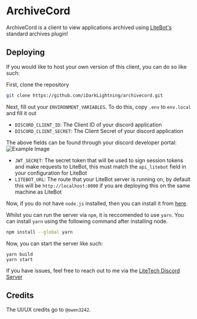 # ArchiveCord

ArchiveCord is a client to view applications archived using [LiteBot's](https://github.com/iDarkLightning/LiteBot) standard archives plugin!

## Deploying

If you would like to host your own version of this client, you can do so like such:

First, clone the repository

```bash
git clone https://github.com/iDarkLightning/archivecord.git
```

Next, fill out your `ENVIRONMENT_VARIABLES`. To do this, copy `.env` to `env.local` and fill it out

- `DISCORD_CLIENT_ID`: The Client ID of your discord application
- `DISCORD_CLIENT_SECRET`: The Client Secret of your discord application

The above fields can be found through your discord developer portal:
![Example Image](https://cdn.discordapp.com/attachments/439793596003254286/861356286309040148/unknown.png)

- `JWT_SECRET`: The secret token that will be used to sign session tokens and make requests to LiteBot, this must match the `api_litebot` field in your configuration for LiteBot
- `LITEBOT_URL`: The route that your LiteBot server is running on, by default this will be `http://localhost:8000` if you are deploying this on the same machine as LiteBot

Now, if you do not have `node.js` installed, then you can install it from [here](https://nodejs.org/en/).

Whilst you can run the server via `npm`, it is reccomended to use `yarn`. You can install `yarn` using the following command after installing node.

```bash
npm install --global yarn
```

Now, you can start the server like such:

```
yarn build
yarn start
```

If you have issues, feel free to reach out to me via the [LiteTech Discord Server](https://discord.litetech.cf)

## Credits

The UI/UX credits go to `@owen3242`.
